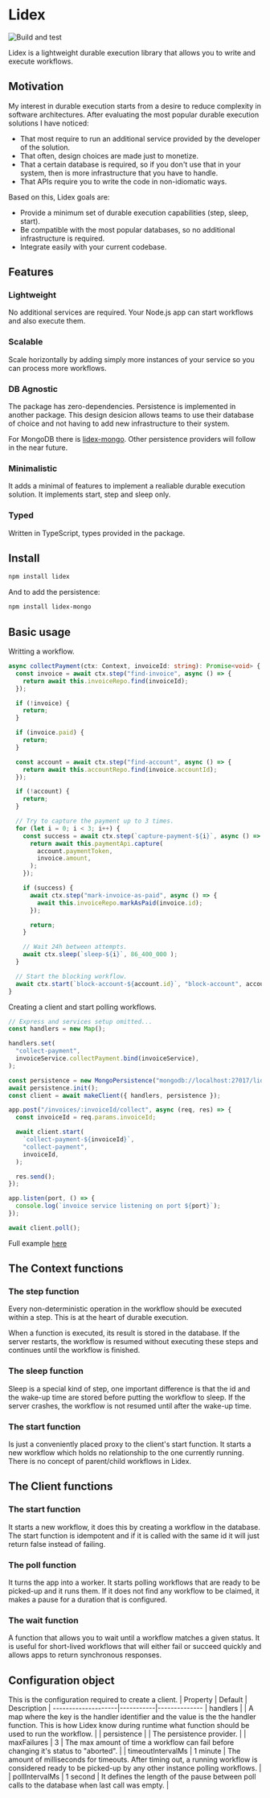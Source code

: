 # Lidex

![Build and test](https://github.com/ferromir/lidex/actions/workflows/build-and-test.yml/badge.svg)

Lidex is a lightweight durable execution library that allows you to write and execute workflows.


## Motivation
My interest in durable execution starts from a desire to reduce complexity in software architectures. After evaluating the most popular durable execution solutions I have noticed:
* That most require to run an additional service provided by the developer of the solution.
* That often, design choices are made just to monetize.
* That a certain database is required, so if you don't use that in your system, then is more infrastructure that you have to handle.
* That APIs require you to write the code in non-idiomatic ways.

Based on this, Lidex goals are:
* Provide a minimum set of durable execution capabilities (step, sleep, start).
* Be compatible with the most popular databases, so no additional infrastructure is required.
* Integrate easily with your current codebase.

## Features

### Lightweight
No additional services are required. Your Node.js app can start workflows and also execute them.

### Scalable
Scale horizontally by adding simply more instances of your service so you can process more workflows.

### DB Agnostic
The package has zero-dependencies. Persistence is implemented in another package. This design desicion allows teams to use their database of choice and not having to add new infrastructure to their system.

For MongoDB there is [lidex-mongo](https://github.com/ferromir/lidex-mongo). Other persistence providers will follow in the near future.

### Minimalistic
It adds a minimal of features to implement a realiable durable execution solution. It implements start, step and sleep only.

### Typed
Written in TypeScript, types provided in the package.

## Install
```bash
npm install lidex
```
And to add the persistence:
```bash
npm install lidex-mongo
```

## Basic usage

Writting a workflow.
```TypeScript
async collectPayment(ctx: Context, invoiceId: string): Promise<void> {
  const invoice = await ctx.step("find-invoice", async () => {
    return await this.invoiceRepo.find(invoiceId);
  });

  if (!invoice) {
    return;
  }

  if (invoice.paid) {
    return;
  }

  const account = await ctx.step("find-account", async () => {
    return await this.accountRepo.find(invoice.accountId);
  });

  if (!account) {
    return;
  }

  // Try to capture the payment up to 3 times.
  for (let i = 0; i < 3; i++) {
    const success = await ctx.step(`capture-payment-${i}`, async () => {
      return await this.paymentApi.capture(
        account.paymentToken,
        invoice.amount,
      );
    });

    if (success) {
      await ctx.step("mark-invoice-as-paid", async () => {
        await this.invoiceRepo.markAsPaid(invoice.id);
      });

      return;
    }

    // Wait 24h between attempts.
    await ctx.sleep(`sleep-${i}`, 86_400_000 );
  }

  // Start the blocking workflow.
  await ctx.start(`block-account-${account.id}`, "block-account", account.id);
}

```

Creating a client and start polling workflows.
```TypeScript
// Express and services setup omitted...
const handlers = new Map();

handlers.set(
  "collect-payment",
  invoiceService.collectPayment.bind(invoiceService),
);

const persistence = new MongoPersistence("mongodb://localhost:27017/lidex");
await persistence.init();
const client = await makeClient({ handlers, persistence });

app.post("/invoices/:invoiceId/collect", async (req, res) => {
  const invoiceId = req.params.invoiceId;

  await client.start(
    `collect-payment-${invoiceId}`,
    "collect-payment",
    invoiceId,
  );

  res.send();
});

app.listen(port, () => {
  console.log(`invoice service listening on port ${port}`);
});

await client.poll();
```

Full example [here](https://github.com/ferromir/durable-execution-node)

## The Context functions

### The step function
Every non-deterministic operation in the workflow should be executed within a step. This is at the heart of durable execution.

When a function is executed, its result is stored in the database. If the server restarts, the workflow is resumed without executing these steps and continues until the workflow is finished.

### The sleep function
Sleep is a special kind of step, one important difference is that the id and the wake-up time are stored before putting the workflow to sleep. If the server crashes, the workflow is not resumed until after the wake-up time.

### The start function
Is just a conveniently placed proxy to the client's start function. It starts a new workflow which holds no relationship to the one currently running. There is no concept of parent/child workflows in Lidex.

## The Client functions

### The start function
It starts a new workflow, it does this by creating a workflow in the database. The start function is idempotent and if it is called with the same id it will just return false instead of failing.

### The poll function
It turns the app into a worker. It starts polling workflows that are ready to be picked-up and it runs them. If it does not find any workflow to be claimed, it makes a pause for a duration that is configured.

### The wait function
A function that allows you to wait until a workflow matches a given status. It is useful for short-lived workflows that will either fail or succeed quickly and allows apps to return synchronous responses.

## Configuration object
This is the configuration required to create a client.
| Property          | Default   | Description |
--------------------|-----------|--------------
| handlers          |           | A map where the key is the handler identifier and the value is the the handler function. This is how Lidex know during runtime what function should be used to run the workflow. |
| persistence       |           | The persistence provider. |
| maxFailures       | 3         | The max amount of time a workflow can fail before changing it's status to "aborted". |
| timeoutIntervalMs | 1 minute  | The amount of milliseconds for timeouts. After timing out, a running workflow is considered ready to be picked-up by any other instance polling workflows. |
| pollIntervalMs    | 1 second  | It defines the length of the pause between poll calls to the database when last call was empty. |